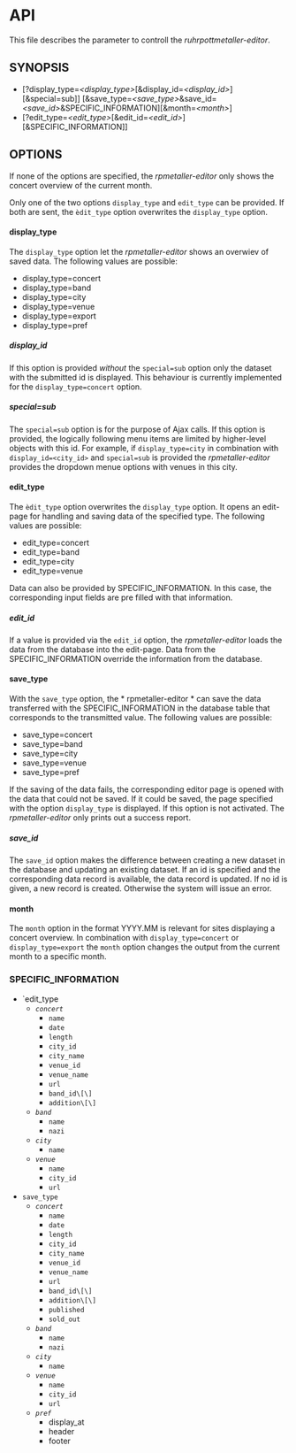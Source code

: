 # API
This file describes the parameter to controll the *ruhrpottmetaller-editor*.
## SYNOPSIS
* \[\?display_type=*\<display_type\>*\[&display_id=*\<display_id\>*\]\[&special=sub\]\]
  \[&save_type=*\<save_type\>*&save_id=*\<save_id\>*&SPECIFIC_INFORMATION\]\[\&month=*\<month\>*\]
* \[?edit_type=*<edit_type>*\[&edit_id=*<edit_id>*]\[&SPECIFIC_INFORMATION\]\]
## OPTIONS
If none of the options are specified, the *rpmetaller-editor* only shows the concert overview of the current month.

Only one of the two options `display_type` and `edit_type` can be provided. If both are sent, the `èdit_type` option overwrites the `display_type` option.
#### display_type
The `display_type` option let the *rpmetaller-editor* shows an overwiev of saved data. The following values are possible:
* display_type=concert
* display_type=band
* display_type=city
* display_type=venue
* display_type=export
* display_type=pref
##### display_id
If this option is provided *without* the `special=sub` option only the dataset with the submitted id is displayed. This behaviour is currently implemented for the `display_type=concert` option. 
##### special=sub
The `special=sub` option is for the purpose of Ajax calls. If this option is provided, the logically following menu items are limited by higher-level objects with this id. For example, if `display_type=city` in combination with `display_id=<city_id>` and `special=sub` is provided the *rpmetaller-editor* provides the dropdown menue options with venues in this city.
#### edit_type
The `èdit_type` option overwrites the `display_type` option. It opens an edit-page for handling and saving data of the specified type. The following values are possible:
* edit_type=concert
* edit_type=band
* edit_type=city
* edit_type=venue

Data can also be provided by SPECIFIC_INFORMATION. In this case, the corresponding input fields are pre filled with that information.
##### edit_id
If a value is provided via the `edit_id` option, the *rpmetaller-editor* loads the data from the database into the edit-page. Data from the SPECIFIC_INFORMATION override the information from the database.
#### save_type
With the `save_type` option, the * rpmetaller-editor * can save the data transferred with the SPECIFIC_INFORMATION in the database table that corresponds to the transmitted value. The following values are possible:
* save_type=concert
* save_type=band
* save_type=city
* save_type=venue
* save_type=pref

If the saving of the data fails, the corresponding editor page is opened with the data that could not be saved. If it could be saved, the page specified with the option `display_type` is displayed. If this option is not activated. The *rpmetaller-editor* only prints out a success report.
##### save_id
The `save_id` option makes the difference between creating a new dataset in the database and updating an existing dataset. If an id is specified and the corresponding data record is available, the data record is updated. If no id is given, a new record is created. Otherwise the system will issue an error.
#### month
The `month` option in the format YYYY.MM is relevant for sites displaying a concert overview. In combination with `display_type=concert` or `display_type=export` the `month` option changes the output from the current month to a specific month.
### SPECIFIC_INFORMATION
* `edit_type
  * *`concert`*
    * `name`
    * `date`
    * `length`
    * `city_id`
    * `city_name`
    * `venue_id`
    * `venue_name`
    * `url`
    * `band_id\[\]`
    * `addition\[\]`
  * *`band`*
    * `name`
    * `nazi`
  * *`city`*
    * `name`
  * *`venue`*
    * `name`
    * `city_id`
    * `url`
* `save_type`
  * *`concert`*
    * `name`
    * `date`
    * `length`
    * `city_id`
    * `city_name`
    * `venue_id`
    * `venue_name`
    * `url`
    * `band_id\[\]`
    * `addition\[\]`
    * `published`
    * `sold_out`
  * *`band`*
    * `name`
    * `nazi`
  * *`city`*
    * `name`
  * *`venue`*
    * `name`
    * `city_id`
    * `url`
  * *`pref`*
    * display_at
    * header
    * footer
